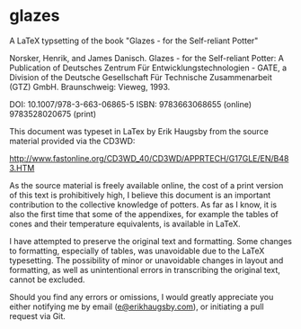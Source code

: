 # glazes

A LaTeX typsetting of the book "Glazes - for the Self-reliant Potter"

Norsker, Henrik, and James Danisch. Glazes - for the Self-reliant Potter: A Publication of Deutsches Zentrum Für Entwicklungstechnologien - GATE, a Division of the Deutsche Gesellschaft Für Technische Zusammenarbeit (GTZ) GmbH. Braunschweig: Vieweg, 1993.

DOI: 10.1007/978-3-663-06865-5
ISBN: 9783663068655 (online) 9783528020675 (print)

This document was typeset in LaTex by Erik Haugsby from the source material provided 
via the CD3WD:

http://www.fastonline.org/CD3WD_40/CD3WD/APPRTECH/G17GLE/EN/B483.HTM

As the source material is freely available online, the cost of a print version of
this text is prohibitively high, I believe this document is an important contribution to 
the collective knowledge of potters. As far as I know, it is also the first time that
some of the appendixes, for example the tables of cones and their temperature
equivalents, is available in LaTeX.

I have attempted to preserve the original text and formatting. Some changes to 
formatting, especially of tables, was unavoidable due to the LaTeX typesetting.
The possibility of minor or unavoidable changes in layout and formatting, as well 
as unintentional errors in transcribing the original text, cannot be excluded.

Should you find any errors or omissions, I would greatly appreciate you either 
notifying me by email (e@erikhaugsby.com), or initiating a pull 
request via Git.
